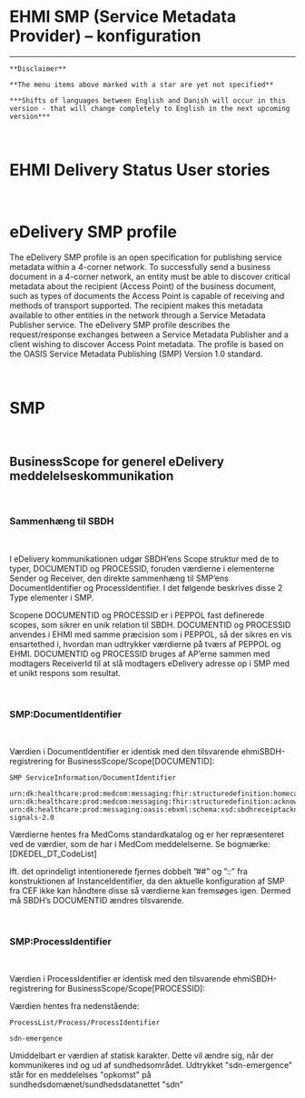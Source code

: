 # EHMI SMP (Service Metadata Provider) – konfiguration

***

    **Disclaimer** 
    
    **The menu items above marked with a star are yet not specified**
    
    ***Shifts of languages between English and Danish will occur in this version - that will change completely to English in the next upcoming version***
    
<br/> 

# EHMI Delivery Status User stories

<br/> 

# eDelivery SMP profile

The eDelivery SMP profile is an open specification for publishing service metadata within a 4-corner network. To successfully send a business document in a 4-corner network, an entity must be able to discover critical metadata about the recipient (Access Point) of the business document, such as types of documents the Access Point is capable of receiving and methods of transport supported. The recipient makes this metadata available to other entities in the network through a Service Metadata Publisher service. The eDelivery SMP profile describes the request/response exchanges between a Service Metadata Publisher and a client wishing to discover Access Point metadata. The profile is based on the OASIS Service Metadata Publishing (SMP) Version 1.0 standard.

<br/>

# SMP 

<br/>

## BusinessScope for generel eDelivery meddelelseskommunikation

<br/>

### Sammenhæng til SBDH

<br/>

I eDelivery kommunikationen udgør SBDH’ens Scope struktur med de to typer, DOCUMENTID og PROCESSID, foruden værdierne i elementerne Sender og Receiver, den direkte sammenhæng til SMP’ens DocumentIdentifier og ProcessIdentifier. I det følgende beskrives disse 2 Type elementer i SMP.

Scopene DOCUMENTID og PROCESSID er i PEPPOL fast definerede scopes, som sikrer en unik relation til SBDH. DOCUMENTID og PROCESSID anvendes i EHMI med samme præcision som i PEPPOL, så der sikres en vis ensartethed i, hvordan man udtrykker værdierne på tværs af PEPPOL og EHMI. DOCUMENTID og PROCESSID bruges af AP’erne sammen med modtagers ReceiverId til at slå modtagers eDelivery adresse op i SMP med et unikt respons som resultat.

<br/>

### SMP:DocumentIdentifier

<br/>

Værdien i DocumentIdentifier er identisk med den tilsvarende ehmiSBDH-registrering for BusinessScope/Scope[DOCUMENTID]:

    SMP ServiceInformation/DocumentIdentifier
    
    urn:dk:healthcare:prod:medcom:messaging:fhir:structuredefinition:homecareobservation\#urn:dk:medcom:fhir:homecareobservation:3.0
    urn:dk:healthcare:prod:medcom:messaging:fhir:structuredefinition:acknowledgement\#urn:dk:medcom:fhir:acknowledgement:2.0
    urn:dk:healthcare:prod:messaging:oasis:ebxml:schema:xsd:sbdhreceiptacknowledgement\#urn:oasis:ebxml:sbdhreceiptacknowledgement:ebbp-signals-2.0


Værdierne hentes fra MedComs standardkatalog og er her repræsenteret ved de værdier, som de har i MedCom meddelelserne. Se bogmærke: [DKEDEL_DT_CodeList]

Ift. det oprindeligt intentionerede fjernes dobbelt ”\#\#” og ”::” fra konstruktionen af InstanceIdentifier, da den aktuelle konfiguration af SMP fra CEF ikke kan håndtere disse så værdierne kan fremsøges igen. Dermed må SBDH’s DOCUMENTID ændres tilsvarende.

<br/>

### SMP:ProcessIdentifier


<br/>

Værdien i ProcessIdentifier er identisk med den tilsvarende ehmiSBDH-registrering for BusinessScope/Scope[PROCESSID]:

Værdien hentes fra nedenstående:

    ProcessList/Process/ProcessIdentifier

    sdn-emergence


Umiddelbart er værdien af statisk karakter. Dette vil ændre sig, når der kommunikeres ind og ud af sundhedsområdet. Udtrykket "sdn-emergence" står for en meddelelses "opkomst" på sundhedsdomænet/sundhedsdatanettet "sdn"

